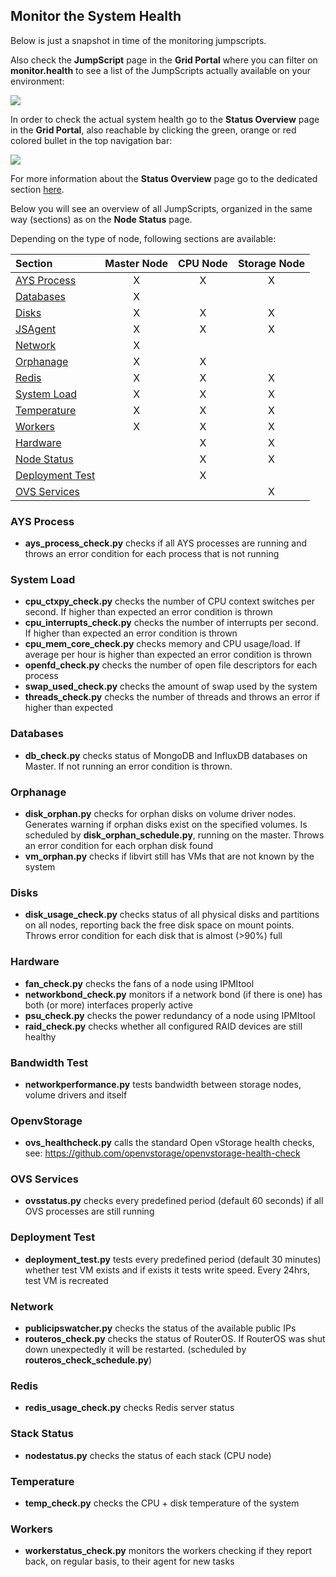 ## Monitor the System Health

Below is just a snapshot in time of the monitoring jumpscripts.

Also check the **JumpScript** page in the **Grid Portal** where you can filter on **monitor.health** to see a list of the JumpScripts actually available on your environment:

![](JumpScripts.png)  

In order to check the actual system health go to the **Status Overview** page in the **Grid Portal**, also reachable by clicking the green, orange or red colored bullet in the top navigation bar:

![](ProcessStatus.png)

For more information about the **Status Overview** page go to the dedicated section [here](../../GridPortal/StatusOverview/StatusOverview.md).

Below you will see an overview of all JumpScripts, organized in the same way (sections) as on the **Node Status** page.

Depending on the type of node, following sections are available:

| Section                       | Master Node | CPU Node | Storage Node |
|:------------------------------|:-----------:|:--------:|:------------:|
|[AYS Process](#ays-process)    | X           | X        | X            |
|[Databases](#databases)        | X           |          |              |
|[Disks](#disks)                | X           | X        | X            |
|[JSAgent](#jsagent)            | X           | X        | X            |
|[Network](#network)            | X           |          |              |
|[Orphanage](#orphanage)        | X           | X        |              |
|[Redis](#redis)                | X           | X        | X            |
|[System Load](#system-load)    | X           | X        | X            |
|[Temperature](#temperature)    | X           | X        | X            |
|[Workers](#workers)            | X           | X        | X            |
|[Hardware](#hardware)          |             | X        | X            |
|[Node Status](#node)           |             | X        | X            |
|[Deployment Test](#deployment) |             | X        |              |
|[OVS Services](#ovs-services)  |             |          | X            |


<a id="ays-process"></a>
### AYS Process
- **ays_process_check.py** checks if all AYS processes are running and throws an error condition for each process that is not running


<a id="system-load"></a>
### System Load
- **cpu_ctxpy_check.py** checks the number of CPU context switches per second. If higher than expected an error condition is thrown
- **cpu_interrupts_check.py** checks the number of interrupts per second. If higher than expected an error condition is thrown
- **cpu_mem_core_check.py** checks memory and CPU usage/load. If average per hour is higher than expected an error condition is thrown
- **openfd_check.py** checks the number of open file descriptors for each process
- **swap_used_check.py** checks the amount of swap used by the system
- **threads_check.py** checks the number of threads and throws an error if higher than expected

<a id="databases"></a>
### Databases
- **db_check.py** checks status of MongoDB and InfluxDB databases on Master. If not running an error condition is thrown.


<a id="orphanage"></a>
### Orphanage
- **disk_orphan.py** checks for orphan disks on volume driver nodes. Generates warning if orphan disks exist on the specified volumes. Is scheduled by **disk_orphan_schedule.py**, running on the master. Throws an error condition for each orphan disk found
- **vm_orphan.py** checks if libvirt still has VMs that are not known by the system


<a id="disks"></a>
### Disks
- **disk_usage_check.py** checks status of all physical disks and partitions on all nodes, reporting back the free disk space on mount points. Throws error condition for each disk that is almost (>90%) full


<a id="hardware"></a>
### Hardware
- **fan_check.py** checks the fans of a node using IPMItool
- **networkbond_check.py** monitors if a network bond (if there is one) has both (or more) interfaces properly active
- **psu_check.py** checks the power redundancy of a node using IPMItool
- **raid_check.py** checks whether all configured RAID devices are still healthy


<a id="bandwidth"></a>
### Bandwidth Test
- **networkperformance.py** tests bandwidth between storage nodes, volume drivers and itself


<a id="openstorage"></a>
### OpenvStorage
- **ovs_healthcheck.py** calls the standard Open vStorage health checks, see: https://github.com/openvstorage/openvstorage-health-check


<a id="ovs-services"></a>
### OVS Services
- **ovsstatus.py** checks every predefined period (default 60 seconds) if all OVS processes are still running


<a id="deployment"></a>
### Deployment Test
- **deployment_test.py** tests every predefined period (default 30 minutes) whether test VM exists and if exists it tests write speed. Every 24hrs, test VM is recreated


<a id="network"></a>
### Network
- **publicipswatcher.py** checks the status of the available public IPs
- **routeros_check.py** checks the status of RouterOS. If RouterOS was shut down unexpectedly it will be restarted. (scheduled by **routeros_check_schedule.py**)


<a id="redis"></a>
### Redis
- **redis_usage_check.py** checks Redis server status


<a id="node"></a>
### Stack Status
- **nodestatus.py** checks the status of each stack (CPU node)


<a id="temperature"></a>
### Temperature
- **temp_check.py** checks the CPU + disk temperature of the system


<a id="workers"></a>
### Workers
- **workerstatus_check.py** monitors the workers checking if they report back, on regular basis, to their agent for new tasks
